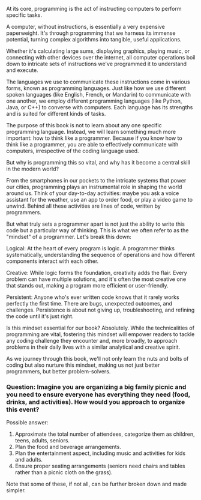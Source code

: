 At its core, programming is the act of instructing computers to perform specific tasks. 

A computer, without instructions, is essentially a very expensive paperweight. It's through programming that we harness its immense potential, turning complex algorithms into tangible, useful applications.

Whether it's calculating large sums, displaying graphics, playing music, or connecting with other devices over the internet, all computer operations boil down to intricate sets of instructions we've programmed it to understand and execute.

The languages we use to communicate these instructions come in various forms, known as programming languages. Just like how we use different spoken languages (like English, French, or Mandarin) to communicate with one another, we employ different programming languages (like Python, Java, or C++) to converse with computers. Each language has its strengths and is suited for different kinds of tasks.

The purpose of this book is not to learn about any one specific programming language. Instead, we will learn something much more important: how to think like a programmer. Because if you know how to think like a programmer, you are able to effectively communicate with computers, irrespective of the coding language used.

But why is programming this so vital, and why has it become a central skill in the modern world?

From the smartphones in our pockets to the intricate systems that power our cities, programming plays an instrumental role in shaping the world around us. Think of your day-to-day activities: maybe you ask a voice assistant for the weather, use an app to order food, or play a video game to unwind. Behind all these activities are lines of code, written by programmers.

But what truly sets a programmer apart is not just the ability to write this code but a particular way of thinking. This is what we often refer to as the "mindset" of a programmer. Let's break this down:

Logical: At the heart of every program is logic. A programmer thinks systematically, understanding the sequence of operations and how different components interact with each other.

Creative: While logic forms the foundation, creativity adds the flair. Every problem can have multiple solutions, and it's often the most creative one that stands out, making a program more efficient or user-friendly.

Persistent: Anyone who's ever written code knows that it rarely works perfectly the first time. There are bugs, unexpected outcomes, and challenges. Persistence is about not giving up, troubleshooting, and refining the code until it's just right.

Is this mindset essential for our book? Absolutely. While the technicalities of programming are vital, fostering this mindset will empower readers to tackle any coding challenge they encounter and, more broadly, to approach problems in their daily lives with a similar analytical and creative spirit.

As we journey through this book, we'll not only learn the nuts and bolts of coding but also nurture this mindset, making us not just better programmers, but better problem-solvers.


### Question: Imagine you are organizing a big family picnic and you need to ensure everyone has everything they need (food, drinks, and activities). How would you approach to organize this event?

Possible answer:
1. Approximate the total number of attendees, categorize them as children, teens, adults, seniors.
2. Plan the food and beverage arrangements.
3. Plan the entertainment aspect, including music and activities for kids and adults.
4. Ensure proper seating arrangements (seniors need chairs and tables rather than a picnic cloth on the grass).

Note that some of these, if not all, can be further broken down and made simpler.
